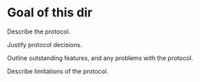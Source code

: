 # Goal of this dir

Describe the protocol.

Justify protocol decisions.

Outline outstanding features, and any problems with the protocol.

Describe limitations of the protocol.